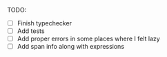 TODO:
- [ ] Finish typechecker
- [ ] Add tests
- [ ] Add proper errors in some places where I felt lazy
- [ ] Add span info along with expressions
